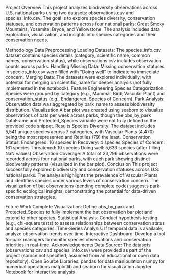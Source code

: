 Project Overview
This project analyzes biodiversity observations across U.S. national parks using two datasets: observations.csv and species_info.csv. The goal is to explore species diversity, conservation statuses, and observation patterns across four national parks: Great Smoky Mountains, Yosemite, Bryce, and Yellowstone. The analysis includes data exploration, visualization, and insights into species categories and their conservation needs.

Methodology
Data Preprocessing
Loading Datasets: The species_info.csv dataset contains species details (category, scientific name, common names, conservation status), while observations.csv includes observation counts across parks.
Handling Missing Data: Missing conservation statuses in species_info.csv were filled with "Doing well" to indicate no immediate concern.
Merging Data: The datasets were explored individually, with potential for merging on scientific_name for deeper analysis (not fully implemented in the notebook).
Feature Engineering
Species Categorization: Species were grouped by category (e.g., Mammal, Bird, Vascular Plant) and conservation_status (e.g., Endangered, Species of Concern).
Park Analysis: Observation data was aggregated by park_name to assess biodiversity distribution.
Visualization
A bar plot was created using seaborn to visualize observations of bats per week across parks, though the obs_by_park DataFrame and Protected_Species variable were not fully defined in the provided code snippet.
Results
Species Diversity: The dataset includes 5,541 unique species across 7 categories, with Vascular Plants (4,470) being the most represented and Reptiles (79) the least.
Conservation Status:
Endangered: 16 species
In Recovery: 4 species
Species of Concern: 161 species
Threatened: 10 species
Doing well: 5,633 species (after filling NaN values)
Observation Coverage: A total of 23,296 observations were recorded across four national parks, with each park showing distinct biodiversity patterns (visualized in the bar plot).
Conclusion
This project successfully explored biodiversity and conservation statuses across U.S. national parks. The analysis highlights the prevalence of Vascular Plants and identifies species under various levels of conservation concern. The visualization of bat observations (pending complete code) suggests park-specific ecological insights, demonstrating the potential for data-driven conservation strategies.

Future Work
Complete Visualization: Define obs_by_park and Protected_Species to fully implement the bat observation bar plot and extend to other species.
Statistical Analysis: Conduct hypothesis testing (e.g., chi-square tests) to assess relationships between conservation status and species categories.
Time-Series Analysis: If temporal data is available, analyze observation trends over time.
Interactive Dashboard: Develop a tool for park managers to monitor species observations and conservation priorities in real-time.
Acknowledgements
Data Source: The datasets (observations.csv and species_info.csv) were provided as part of the project (source not specified; assumed from an educational or open data repository).
Open Source Libraries:
pandas for data manipulation
numpy for numerical operations
matplotlib and seaborn for visualization
Jupyter Notebook for interactive analysis